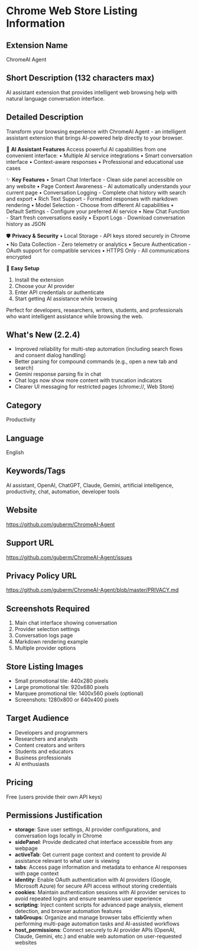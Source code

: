 # Chrome Web Store Listing Information

## Extension Name
ChromeAI Agent

## Short Description (132 characters max)
AI assistant extension that provides intelligent web browsing help with natural language conversation interface.

## Detailed Description
Transform your browsing experience with ChromeAI Agent - an intelligent assistant extension that brings AI-powered help directly to your browser.

🤖 **AI Assistant Features**
Access powerful AI capabilities from one convenient interface:
• Multiple AI service integrations
• Smart conversation interface
• Context-aware responses
• Professional and educational use cases

✨ **Key Features**
• Smart Chat Interface - Clean side panel accessible on any website
• Page Context Awareness - AI automatically understands your current page
• Conversation Logging - Complete chat history with search and export
• Rich Text Support - Formatted responses with markdown rendering
• Model Selection - Choose from different AI capabilities
• Default Settings - Configure your preferred AI service
• New Chat Function - Start fresh conversations easily
• Export Logs - Download conversation history as JSON

🛡️ **Privacy & Security**
• Local Storage - API keys stored securely in Chrome
• No Data Collection - Zero telemetry or analytics
• Secure Authentication - OAuth support for compatible services
• HTTPS Only - All communications encrypted

🔧 **Easy Setup**
1. Install the extension
2. Choose your AI provider
3. Enter API credentials or authenticate
4. Start getting AI assistance while browsing

Perfect for developers, researchers, writers, students, and professionals who want intelligent assistance while browsing the web.

## What's New (2.2.4)
- Improved reliability for multi-step automation (including search flows and consent dialog handling)
- Better parsing for compound commands (e.g., open a new tab and search)
- Gemini response parsing fix in chat
- Chat logs now show more content with truncation indicators
- Clearer UI messaging for restricted pages (chrome://, Web Store)

## Category
Productivity

## Language
English

## Keywords/Tags
AI assistant, OpenAI, ChatGPT, Claude, Gemini, artificial intelligence, productivity, chat, automation, developer tools

## Website
https://github.com/guberm/ChromeAI-Agent

## Support URL
https://github.com/guberm/ChromeAI-Agent/issues

## Privacy Policy URL
https://github.com/guberm/ChromeAI-Agent/blob/master/PRIVACY.md

## Screenshots Required
1. Main chat interface showing conversation
2. Provider selection settings
3. Conversation logs page
4. Markdown rendering example
5. Multiple provider options

## Store Listing Images
- Small promotional tile: 440x280 pixels
- Large promotional tile: 920x680 pixels  
- Marquee promotional tile: 1400x560 pixels (optional)
- Screenshots: 1280x800 or 640x400 pixels

## Target Audience
- Developers and programmers
- Researchers and analysts
- Content creators and writers
- Students and educators
- Business professionals
- AI enthusiasts

## Pricing
Free (users provide their own API keys)

## Permissions Justification
- **storage**: Save user settings, AI provider configurations, and conversation logs locally in Chrome
- **sidePanel**: Provide dedicated chat interface accessible from any webpage
- **activeTab**: Get current page context and content to provide AI assistance relevant to what user is viewing
- **tabs**: Access page information and metadata to enhance AI responses with page context
- **identity**: Enable OAuth authentication with AI providers (Google, Microsoft Azure) for secure API access without storing credentials
- **cookies**: Maintain authentication sessions with AI provider services to avoid repeated logins and ensure seamless user experience
- **scripting**: Inject content scripts for advanced page analysis, element detection, and browser automation features
- **tabGroups**: Organize and manage browser tabs efficiently when performing multi-page automation tasks and AI-assisted workflows
- **host_permissions**: Connect securely to AI provider APIs (OpenAI, Claude, Gemini, etc.) and enable web automation on user-requested websites